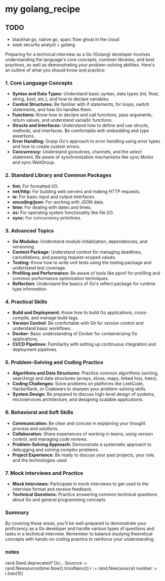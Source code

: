 # my golang_recipe

## TODO

- blackhat go, native go, sparc flow ghost in the cloud
- seek security analyst + golang

Preparing for a technical interview as a Go (Golang) developer involves understanding the language's core concepts, common libraries, and best practices, as well as demonstrating your problem-solving abilities. Here's an outline of what you should know and practice:

### 1. Core Language Concepts
- **Syntax and Data Types:** Understand basic syntax, data types (int, float, string, bool, etc.), and how to declare variables.
- **Control Structures:** Be familiar with if statements, for loops, switch statements, and how Go handles them.
- **Functions:** Know how to declare and call functions, pass arguments, return values, and understand variadic functions.
- **Structs and Interfaces:** Understand how to define and use structs, methods, and interfaces. Be comfortable with embedding and type assertions.
- **Error Handling:** Grasp Go's approach to error handling using error types and how to create custom errors.
- **Concurrency:** Understand goroutines, channels, and the select statement. Be aware of synchronization mechanisms like sync.Mutex and sync.WaitGroup.

### 2. Standard Library and Common Packages
- **fmt:** For formatted I/O.
- **net/http:** For building web servers and making HTTP requests.
- **io:** For basic input and output interfaces.
- **encoding/json:** For working with JSON data.
- **time:** For dealing with dates and times.
- **os:** For operating system functionality like file I/O.
- **sync:** For concurrency primitives.

### 3. Advanced Topics
- **Go Modules:** Understand module initialization, dependencies, and versioning.
- **Context Package:** Understand context for managing deadlines, cancellations, and passing request-scoped values.
- **Testing:** Know how to write unit tests using the testing package and understand test coverage.
- **Profiling and Performance:** Be aware of tools like pprof for profiling and common performance optimization techniques.
- **Reflection:** Understand the basics of Go's reflect package for runtime type information.

### 4. Practical Skills
- **Build and Deployment:** Know how to build Go applications, cross-compile, and manage build tags.
- **Version Control:** Be comfortable with Git for version control and understand basic workflows.
- **Docker:** Basic understanding of Docker for containerizing Go applications.
- **CI/CD Pipelines:** Familiarity with setting up continuous integration and deployment pipelines.

### 5. Problem-Solving and Coding Practice
- **Algorithms and Data Structures:** Practice common algorithms (sorting, searching) and data structures (arrays, slices, maps, linked lists, trees).
- **Coding Challenges:** Solve problems on platforms like LeetCode, HackerRank, or Codewars to sharpen your problem-solving skills.
- **System Design:** Be prepared to discuss high-level design of systems, microservices architecture, and designing scalable applications.

### 6. Behavioral and Soft Skills
- **Communication:** Be clear and concise in explaining your thought process and solutions.
- **Collaboration:** Share experiences of working in teams, using version control, and managing code reviews.
- **Problem-Solving Approach:** Demonstrate a systematic approach to debugging and solving complex problems.
- **Project Experience:** Be ready to discuss your past projects, your role, and the technologies used.

### 7. Mock Interviews and Practice
- **Mock Interviews:** Participate in mock interviews to get used to the interview format and receive feedback.
- **Technical Questions:** Practice answering common technical questions about Go and general programming concepts.

### Summary
By covering these areas, you'll be well-prepared to demonstrate your proficiency as a Go developer and handle various types of questions and tasks in a technical interview. Remember to balance studying theoretical concepts with hands-on coding practice to reinforce your understanding.

### notes
rand.Seed deprecated? Do...
Souorce := rand.Newsource(time.Now().UnixNano())
r := rand.New(source)
number := r.Intn(10)
